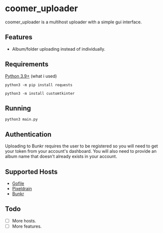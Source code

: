 # coomer_uploader

coomer_uploader is a multihost uploader with a simple gui interface.

## Features

 - Album/folder uploading instead of individually.

## Requirements

[Python 3.9+](https://www.python.org/) (what i used)

`python3 -m pip install requests`

`python3 -m install customtkinter`

## Running

`python3 main.py`

## Authentication

Uploading to Bunkr requires the user to be registered so you will need to get your
token from your account's dashboard. You will also need to provide an album name
that doesn't already exists in your account.

## Supported Hosts

- [Gofile](https://gofile.io/)
- [Pixeldrain](https://pixeldrain.com/)
- [Bunkr](https://bunkr.su/)

## Todo

- [ ] More hosts.
- [ ] More features.